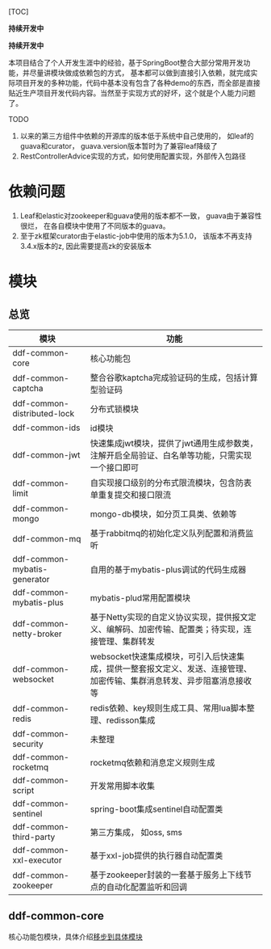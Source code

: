 [TOC]

**持续开发中**

**持续开发中**

本项目结合了个人开发生涯中的经验，基于SpringBoot整合大部分常用开发功能，并尽量讲模块做成依赖包的方式， 基本都可以做到直接引入依赖，就完成实际项目开发的多种功能，代码中基本没有包含了各种demo的东西，而全部是直接贴近生产项目开发代码内容。当然至于实现方式的好坏，这个就是个人能力问题了。

TODO

1.  以来的第三方组件中依赖的开源库的版本低于系统中自己使用的， 如leaf的guava和curator， guava.version版本暂时为了兼容leaf降级了
2.  RestControllerAdvice实现的方式，如何使用配置实现，外部传入包路径

# 依赖问题
1. Leaf和elastic对zookeeper和guava使用的版本都不一致， guava由于兼容性很烂， 在各自模块中使用了不同版本的guava。
2. 至于zk框架curator由于elastic-job中使用的版本为5.1.0， 该版本不再支持3.4.x版本的z, 因此需要提高zk的安装版本


# 模块

## 总览

| 模块                        | 功能                                                         |
| --------------------------- | ------------------------------------------------------------ |
| ddf-common-core             | 核心功能包                                                  |
| ddf-common-captcha             | 整合谷歌kaptcha完成验证码的生成，包括计算型验证码                                             |
| ddf-common-distributed-lock | 分布式锁模块                                                 |
| ddf-common-ids              | id模块                                                   |
| ddf-common-jwt              | 快速集成jwt模块，提供了jwt通用生成参数类， 注解开启全局验证、白名单等功能，只需实现一个接口即可 |
| ddf-common-limit              | 自实现接口级别的分布式限流模块，包含防表单重复提交和接口限流 |
| ddf-common-mongo            | mongo-db模块，如分页工具类、依赖等                           |
| ddf-common-mq               | 基于rabbitmq的初始化定义队列配置和消费监听                   |
| ddf-common-mybatis-generator               | 自用的基于mybatis-plus调试的代码生成器                   |
| ddf-common-mybatis-plus     | mybatis-plud常用配置模块                                     |
| ddf-common-netty-broker     | 基于Netty实现的自定义协议实现，提供报文定义、编解码、加密传输、配置类；待实现，连接管理、集群转发 |
| ddf-common-websocket        | websocket快速集成模块，可引入后快速集成，提供一整套报文定义、发送、连接管理、加密传输、集群消息转发、异步阻塞消息接收等 |
| ddf-common-redis                         |            redis依赖、key规则生成工具、常用lua脚本整理、redisson集成                                                |
| ddf-common-security         | 未整理                                                       |
| ddf-common-rocketmq      | rocketmq依赖和消息定义规则生成                                  |
| ddf-common-script      | 开发常用脚本收集                                  |
| ddf-common-sentinel      | spring-boot集成sentinel自动配置类                                  |
| ddf-common-third-party      | 第三方集成， 如oss, sms                                      |
| ddf-common-xxl-executor        | 基于xxl-job提供的执行器自动配置类 |
| ddf-common-zookeeper        | 基于zookeeper封装的一套基于服务上下线节点的自动化配置监听和回调 |

## ddf-common-core
核心功能包模块，具体介绍[移步到具体模块](https://github.com/dongfangding/ddf-common/tree/dev/ddf-common-core)

